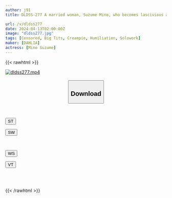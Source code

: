```yaml
---
author: j91
title: DLDSS-277 A married woman, Suzume Mino, who becomes lascivious after being teased by her stepson with a stop-and-go remote vibrator during the day when her husband is not around.

url: /v/dldss277
date: 2024-04-13T02:00:00Z
image: "dldss277.jpg"
tags: [Censored, Big Tits, Creampie, Humiliation, Solowork]
maker: [DAHLIA]
actress: [Mino Suzume]
---
```



{{< rawhtml >}}

<div class="video" data-videoid="6xJwW6JZy1i9DqZ">
    <a href="javascript:;">
        <img src="/v/dldss277/dldss277.jpg" width="WIDTH" height="HEIGHT" alt="dldss277.mp4" loading="lazy">
    </a>
</div>

<script type="text/javascript" src="https://j91.asia/asset/on-demand-st.js"></script>

<br>
  <link rel="stylesheet" href="https://j91.asia/asset/bs5.css">
  
  <center>
  <button class="btn btn-primary" type="button" data-bs-toggle="collapse" data-bs-target=".multi-collapse" aria-expanded="false" aria-controls="multiCollapseExample1 multiCollapseExample2"><h2>Download</h2></button></center>
</p>
<div class="row">
  <div class="col">
    <div class="collapse multi-collapse" id="multiCollapseExample1">
      <div class="card card-body">
	      	      <br>
<div class="buttons">  
<p><a href="https://streamtape.to/v/6xJwW6JZy1i9DqZ" target="_blank"><button class="btn-hover color-3"><i class="fa fa-download"></i> ST</button></a></p>
<p><a href="https://asnwish.com/pjivuc5erprb" target="_blank"><button class="btn-hover color-2"><i class="fa fa-download"></i> SW</button></a></p></div>
    </div>
  </div>
</div>
  <div class="col">
    <div class="collapse multi-collapse" id="multiCollapseExample2">
      <div class="card card-body">
	      <br>
<div class="buttons">
<p><a href="https://wolfstream.tv/sxjoe2lztq8d"><button class="btn-hover color-9"><i class="fa fa-download"></i> WS</button></a></p>
<p><a href="https://veev.to/d/219TmJedSeSIWkqi6B5UQnfXclFJQjJvaWGeOhN"><button class="btn-hover color-8"><i class="fa fa-download"></i> VT</button></a></p></div>
<br><br>
      </div>
    </div>
  </div>
</div>

{{< /rawhtml >}}
